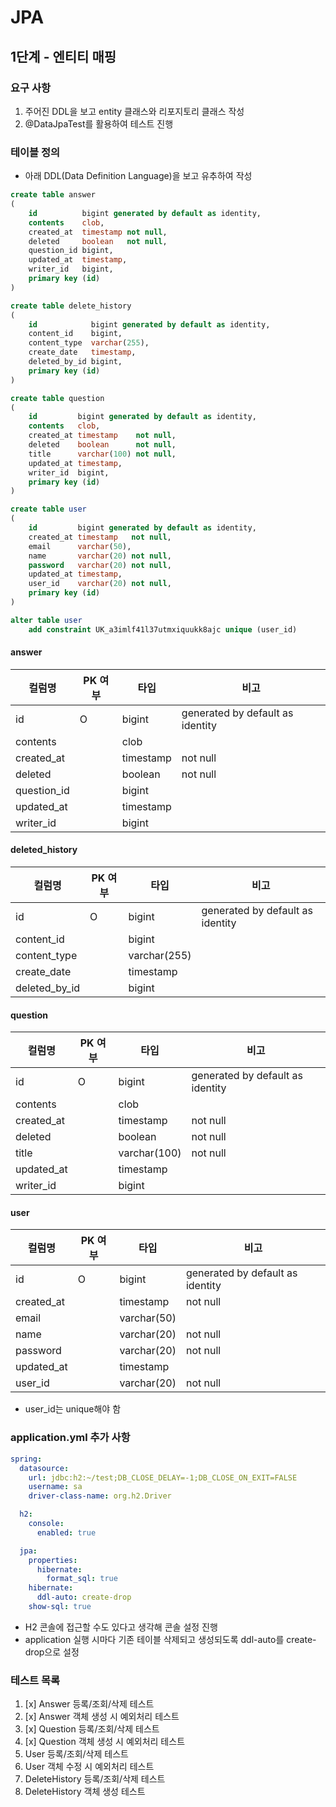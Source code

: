 # JPA

## 1단계 - 엔티티 매핑
### 요구 사항
1. 주어진 DDL을 보고 entity 클래스와 리포지토리 클래스 작성
2. @DataJpaTest를 활용하여 테스트 진행

### 테이블 정의
* 아래 DDL(Data Definition Language)을 보고 유추하여 작성
```sql
create table answer
(
    id          bigint generated by default as identity,
    contents    clob,
    created_at  timestamp not null,
    deleted     boolean   not null,
    question_id bigint,
    updated_at  timestamp,
    writer_id   bigint,
    primary key (id)
)
```
```sql
create table delete_history
(
    id            bigint generated by default as identity,
    content_id    bigint,
    content_type  varchar(255),
    create_date   timestamp,
    deleted_by_id bigint,
    primary key (id)
)
```
```sql
create table question
(
    id         bigint generated by default as identity,
    contents   clob,
    created_at timestamp    not null,
    deleted    boolean      not null,
    title      varchar(100) not null,
    updated_at timestamp,
    writer_id  bigint,
    primary key (id)
)
```
```sql
create table user
(
    id         bigint generated by default as identity,
    created_at timestamp   not null,
    email      varchar(50),
    name       varchar(20) not null,
    password   varchar(20) not null,
    updated_at timestamp,
    user_id    varchar(20) not null,
    primary key (id)
)

alter table user
    add constraint UK_a3imlf41l37utmxiquukk8ajc unique (user_id)
```
#### answer
| 컬럼명         | PK 여부 | 타입        | 비고                               |
|-------------|-------|-----------|----------------------------------|
| id          | O     | bigint    | generated by default as identity |
| contents    |   | clob      |                                  |
| created_at  |  | timestamp | not null                         |
| deleted     |  | boolean   | not null                         |
| question_id |  | bigint    |                                  |
| updated_at  |  | timestamp |                                  |
| writer_id   |  | bigint    |                                  |

#### deleted_history
| 컬럼명          | PK 여부 | 타입           | 비고                               |
|--------------|-------|--------------|----------------------------------|
| id           | O     | bigint       | generated by default as identity |
| content_id   |   | bigint       |                                  |
| content_type |  | varchar(255) |                                  |
| create_date  |  | timestamp    |                          |
| deleted_by_id |  | bigint       |                                  |

#### question
| 컬럼명        | PK 여부 | 타입           | 비고                               |
|------------|-------|--------------|----------------------------------|
| id         | O     | bigint       | generated by default as identity |
| contents   |   | clob         |                                  |
| created_at |  | timestamp    | not null                         |
| deleted    |  | boolean      | not null                         |
| title         |  | varchar(100) | not null                         |
| updated_at |  | timestamp    |                                  |
| writer_id   |  | bigint    |                                  |

#### user
| 컬럼명        | PK 여부 | 타입          | 비고                                       |
|------------|-------|-------------|------------------------------------------|
| id         | O     | bigint      | generated by default as identity |
| created_at |  | timestamp   | not null                                 |
| email      |  | varchar(50) |                                          |
| name       |  | varchar(20) | not null                                 |
| password   |  | varchar(20) | not null                                 |
| updated_at |  | timestamp   |                                          |
| user_id    |  | varchar(20) | not null                                 |
* user_id는 unique해야 함

### application.yml 추가 사항
```yml
spring:
  datasource:
    url: jdbc:h2:~/test;DB_CLOSE_DELAY=-1;DB_CLOSE_ON_EXIT=FALSE
    username: sa
    driver-class-name: org.h2.Driver

  h2:
    console:
      enabled: true

  jpa:
    properties:
      hibernate:
        format_sql: true
    hibernate:
      ddl-auto: create-drop
    show-sql: true
```
* H2 콘솔에 접근할 수도 있다고 생각해 콘솔 설정 진행
* application 실행 시마다 기존 테이블 삭제되고 생성되도록 ddl-auto를 create-drop으로 설정

### 테스트 목록
1. [x] Answer 등록/조회/삭제 테스트
2. [x] Answer 객체 생성 시 예외처리 테스트
3. [x] Question 등록/조회/삭제 테스트
4. [x] Question 객체 생성 시 예외처리 테스트
5. User 등록/조회/삭제 테스트
6. User 객체 수정 시 예외처리 테스트
7. DeleteHistory 등록/조회/삭제 테스트
8. DeleteHistory 객체 생성 테스트